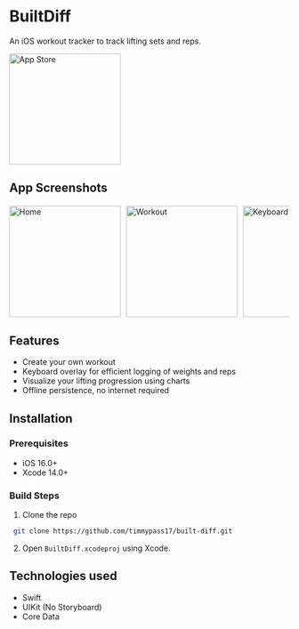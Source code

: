 # BuiltDiff
An iOS workout tracker to track lifting sets and reps.

<a href="https://apps.apple.com/us/app/builtdiff/id6478643263?platform=iphone">
  <img src="https://upload.wikimedia.org/wikipedia/commons/3/3c/Download_on_the_App_Store_Badge.svg" alt="App Store" width="200 style="padding-bottom: 20px;"/>
</a>

## App Screenshots
<div style="display: flex; overflow-x: auto; margin-top: 20px;">
    <img src="https://is1-ssl.mzstatic.com/image/thumb/PurpleSource122/v4/7c/0e/17/7c0e171e-983e-6735-b5ee-0d9bde25a6f9/9c99ad1d-45a7-4bc6-843a-2d04a92e879c_home.jpeg/400x800bb.png" alt="Home" width="200" style="margin-right: 10px;">
    <img src="https://is1-ssl.mzstatic.com/image/thumb/PurpleSource122/v4/5f/15/69/5f156920-35e8-64c2-6f0a-640ff1b2d738/bfba6acb-b924-426f-a3fb-b44d472b572d_detail.jpeg/400x800bb.png" alt="Workout" width="200" style="margin-right: 10px;">
    <img src="https://is1-ssl.mzstatic.com/image/thumb/PurpleSource122/v4/e0/13/b0/e013b0ee-6b60-4bf7-8a1b-25ed5ac20b35/c67d97f0-e846-46bc-b4e9-47d686ddb9e8_keyboard.jpeg/400x800bb.png" alt="Keyboard" width="200" style="margin-right: 10px;">
    <img src="https://is1-ssl.mzstatic.com/image/thumb/PurpleSource122/v4/d2/bb/47/d2bb4743-8129-b3bb-1e0b-eda45743a568/7d9ba07d-22ce-4bbe-8c8b-f9fbd74709db_log.jpeg/400x800bb.png" alt="History" width="200" style="margin-right: 10px;">
    <img src="https://is1-ssl.mzstatic.com/image/thumb/PurpleSource122/v4/0b/44/4d/0b444d21-5931-0c24-6486-71e38eac945b/cd3285e0-6991-4d46-a95f-81cb99bd6539_progress.jpeg/400x800bb.png" alt="Progress" width="200" style="margin-right: 10px;">
    <img src="https://is1-ssl.mzstatic.com/image/thumb/PurpleSource112/v4/05/78/dc/0578dc6d-42df-503d-8b54-57ad09a1ee48/d19242b7-031c-49ed-94af-6d435314020a_progresDetail.jpeg/400x800bb.png" alt="Progress Detail" width="200" style="margin-right: 10px;">
    <img src="https://is1-ssl.mzstatic.com/image/thumb/PurpleSource122/v4/55/e0/c2/55e0c2b2-2b29-5838-1968-540b55643074/3d316c6f-764b-48f4-ad48-8c1e57185848_settings.jpeg/400x800bb.png" alt="Settings" width="200" style="margin-right: 10px;">
</div>

## Features
- Create your own workout
- Keyboard overlay for efficient logging of weights and reps
- Visualize your lifting progression using charts
- Offline persistence, no internet required

## Installation

### Prerequisites
- iOS 16.0+
- Xcode 14.0+

### Build Steps
1. Clone the repo
  ```sh
   git clone https://github.com/timmypass17/built-diff.git
   ```
2. Open `BuiltDiff.xcodeproj` using Xcode.
   
## Technologies used
- Swift
- UIKit (No Storyboard)
- Core Data
